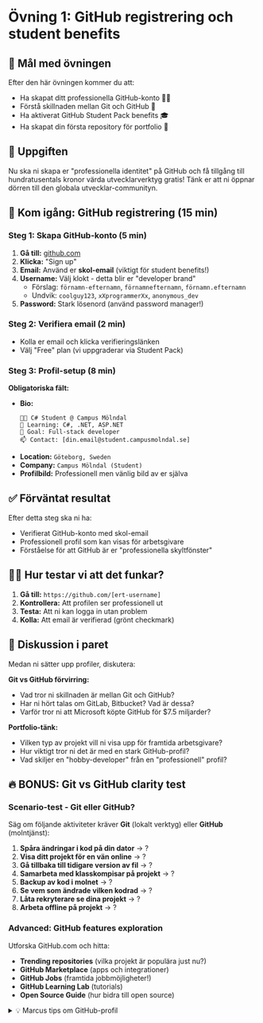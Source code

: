 
# Övning 1: GitHub registrering och student benefits

## 🎯 Mål med övningen

Efter den här övningen kommer du att:
- Ha skapat ditt professionella GitHub-konto 👨‍💻
- Förstå skillnaden mellan Git och GitHub 🤝
- Ha aktiverat GitHub Student Pack benefits 🎓
- Ha skapat din första repository för portfolio 📁

## 🧩 Uppgiften

Nu ska ni skapa er "professionella identitet" på GitHub och få tillgång till hundratusentals kronor värda utvecklarverktyg gratis! Tänk er att ni öppnar dörren till den globala utvecklar-communityn.

## 🚀 Kom igång: GitHub registrering (15 min)

### **Steg 1: Skapa GitHub-konto (5 min)**

1. **Gå till:** [github.com](https://github.com)
2. **Klicka:** "Sign up"
3. **Email:** Använd er **skol-email** (viktigt för student benefits!)
4. **Username:** Välj klokt - detta blir er "developer brand"
   - Förslag: `förnamn-efternamn`, `förnamnefternamn`, `förnamn.efternamn`
   - Undvik: `coolguy123`, `xXprogrammerXx`, `anonymous_dev`
5. **Password:** Stark lösenord (använd password manager!)

### **Steg 2: Verifiera email (2 min)**
- Kolla er email och klicka verifieringslänken
- Välj "Free" plan (vi uppgraderar via Student Pack)

### **Steg 3: Profil-setup (8 min)**

**Obligatoriska fält:**
- **Bio:**
  ```
  👨‍💻 C# Student @ Campus Mölndal
  🌱 Learning: C#, .NET, ASP.NET
  🎯 Goal: Full-stack developer
  📫 Contact: [din.email@student.campusmolndal.se]
  ```
- **Location:** `Göteborg, Sweden`
- **Company:** `Campus Mölndal (Student)`
- **Profilbild:** Professionell men vänlig bild av er själva

## ✅ Förväntat resultat

Efter detta steg ska ni ha:
- Verifierat GitHub-konto med skol-email
- Professionell profil som kan visas för arbetsgivare
- Förståelse för att GitHub är er "professionella skyltfönster"

## 🕵️‍♂️ Hur testar vi att det funkar?

1. **Gå till:** `https://github.com/[ert-username]`
2. **Kontrollera:** Att profilen ser professionell ut
3. **Testa:** Att ni kan logga in utan problem
4. **Kolla:** Att email är verifierad (grönt checkmark)

## 🤔 Diskussion i paret

Medan ni sätter upp profiler, diskutera:

**Git vs GitHub förvirring:**
- Vad tror ni skillnaden är mellan Git och GitHub?
- Har ni hört talas om GitLab, Bitbucket? Vad är dessa?
- Varför tror ni att Microsoft köpte GitHub för $7.5 miljarder?

**Portfolio-tänk:**
- Vilken typ av projekt vill ni visa upp för framtida arbetsgivare?
- Hur viktigt tror ni det är med en stark GitHub-profil?
- Vad skiljer en "hobby-developer" från en "professionell" profil?

## 🔥 BONUS: Git vs GitHub clarity test

### **Scenario-test - Git eller GitHub?**

Säg om följande aktiviteter kräver **Git** (lokalt verktyg) eller **GitHub** (molntjänst):

1. **Spåra ändringar i kod på din dator** → ?
2. **Visa ditt projekt för en vän online** → ?
3. **Gå tillbaka till tidigare version av fil** → ?
4. **Samarbeta med klasskompisar på projekt** → ?
5. **Backup av kod i molnet** → ?
6. **Se vem som ändrade vilken kodrad** → ?
7. **Låta rekryterare se dina projekt** → ?
8. **Arbeta offline på projekt** → ?

### **Advanced: GitHub features exploration**

Utforska GitHub.com och hitta:
- **Trending repositories** (vilka projekt är populära just nu?)
- **GitHub Marketplace** (apps och integrationer)
- **GitHub Jobs** (framtida jobbmöjligheter!)
- **GitHub Learning Lab** (tutorials)
- **Open Source Guide** (hur bidra till open source)

<details>
<summary>💡 Marcus tips om GitHub-profil</summary>

**Marcus säger:**

"Er GitHub-profil är er **digitala portfolio** - mer viktig än ert CV! 📈

**Vad rekryterare kollar på:**

1. **Aktivitet:** Gröna rutor (commits) visar att ni kodar regelbundet
2. **Kodkvalitet:** Ren, kommenterad kod med bra README-filer
3. **Projektmångfald:** Olika typer av projekt (console apps, web apps, etc.)
4. **Samarbete:** Contributions till andra projekt, code reviews
5. **Professionalism:** Tydlig bio, kontaktinfo, professionell ton

**Pro-tips för starkare profil:**

- **Pin repositories:** Välj era 6 bästa projekt att visa först
- **README-kvalitet:** Varje projekt ska ha tydlig README med screenshots
- **License:** Lägg till MIT license för att visa att ni förstår open source
- **Topics/Tags:** Tagga projekt med språk och tekniker (#csharp #dotnet #aspnet)
- **Commit messages:** Skriv tydliga commit-meddelanden på engelska

**Undvik dessa nybörjarmisstag:**
- ❌ Commita generated kod (bin/, obj/, .vs/ mappar)
- ❌ Lösenord eller API-nycklar i koden
- ❌ Massa småprojekt utan README
- ❌ Bara school assignments - visa även egna projekt!
- ❌ Dåliga commit messages: 'fix', 'update', 'asdf'

**Kom ihåg:** GitHub är er **professionella varumärke** - behandla det så! 💼"

</details>
